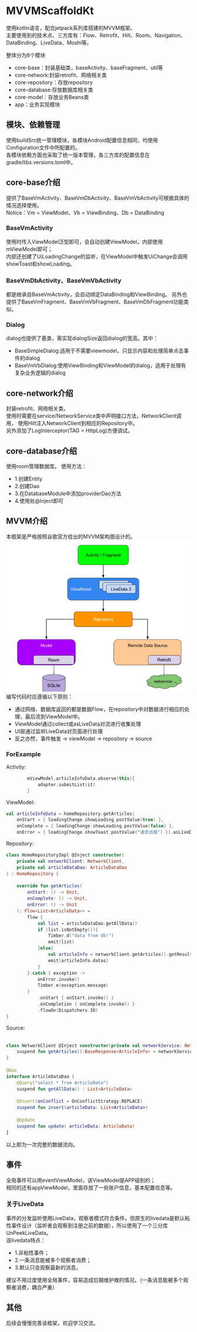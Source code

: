 # MVVMScaffoldKt
使用kotlin语言，配合jetpack系列库搭建的MVVM框架。  
主要使用到的技术点、三方库有：Flow、Retrofit、Hilt、Room、Navigation、DataBinding、LiveData、Moshi等。

整体分为6个模块
- core-base：封装基础类，baseActivity、baseFragment、util等
- core-network:封装retrofit、网络相关类
- core-repository：存放repository
- core-database:存放数据库相关类
- core-model：存放业务Beans类
- app：业务实现模块

## 模块、依赖管理
使用buildSrc统一管理模块，各模块Android配置信息相同，均使用Configuration文件中所配置的。  
各模块依赖方面也采取了统一版本管理，各三方库的配置信息在gradle/libs.versions.toml中。

## core-base介绍
提供了BaseVmActivity、BaseVmDbActivity、BaseVmVbActivity可根据具体的情况选择使用。  
Notice：Vm = ViewModel、Vb = ViewBinding、Db = DataBinding

### BaseVmActivity
使用时传入ViewModel泛型即可，会自动创建ViewModel，内部使用mViewModel即可；  
内部还创建了UiLoadingChange的监听，在ViewModel中触发UiChange会调用showToast和showLoading。  

### BaseVmDbActivity、BaseVmVbActivity
都是继承自BaseVmActivity，会自动绑定DataBinding和ViewBinding。
另外也提供了BaseVmFragment、BaseVmVbFragment、BaseVmDbFragment功能类似。

### Dialog
dialog也提供了基类，需实现dialogSize返回dialog的宽高。其中：  
- BaseSimpleDialog:适用于不需要viewmodel，只显示内容和处理简单点击事件的dialog
- BaseVmVbDialog:使用ViewBinding和ViewModel的dialog，适用于处理有复杂业务逻辑的dialog

## core-network介绍
封装retrofit、网络相关类。  
使用时需要在service/NetworkService类中声明接口方法，NetworkClient调用，
使用Hilt注入NetworkClient到相应的Repository中。    
另外添加了LogInterceptor(TAG = HttpLog)方便调试。

## core-database介绍
使用room管理数据库。
使用方法：  
- 1.创建Entity
- 2.创建Dao
- 3.在DatabaseModule中添加providerDao方法
- 4.使用处@Inject即可

## MVVM介绍
本框架是严格按照谷歌官方给出的MVVM架构图设计的。    
![](./img/mvvm.png)  
编写代码时应遵循以下原则：  
- 通过网络、数据库返回的都是数据Flow，在repository中对数据进行相应的处理，最后流到ViewModel中。    
- ViewModel通过collect或asLiveData对流进行收集处理
- UI层通过监听LiveData对页面进行处理
- 反之亦然，事件触发 -> viewModel -> repository -> source  

### ForExample

Activity:  
```kotlin
        mViewModel.articleInfoData.observe(this){
            adapter.submitList(it)
        }
```

ViewModel:  
```kotlin
val articleInfoData = homeRepository.getArticles(
    onStart = { loadingChange.showLoading.postValue(true) },
    onComplete = { loadingChange.showLoading.postValue(false) },
    onError = { loadingChange.showToast.postValue("请求出错") }).asLiveData()
```

Repository:
```kotlin
class HomeRepositoryImpl @Inject constructor(
    private val networkClient: NetworkClient,
    private val articleDataDao: ArticleDataDao
) : HomeRepository {

    override fun getArticles(
        onStart: () -> Unit,
        onComplete: () -> Unit,
        onError: () -> Unit
    ): Flow<List<ArticleData>> =
        flow {
            val list = articleDataDao.getAllData()
            if (list.isNotEmpty()){
                Timber.d("data from db!")
                emit(list)
            }else{
                val articleInfo = networkClient.getArticles().getResult()
                emit(articleInfo.datas)
            }
        }.catch { exception ->
            onError.invoke()
            Timber.e(exception.message)
        }
            .onStart { onStart.invoke() }
            .onCompletion { onComplete.invoke() }
            .flowOn(Dispatchers.IO)
}
```

Source:
```kotlin

class NetworkClient @Inject constructor(private val networkService: NetworkService){
    suspend fun getArticles():BaseResponse<ArticleInfo> = networkService.getArticlesList()
}

@Dao
interface ArticleDataDao {
    @Query("select * from ArticleData")
    suspend fun getAllData() : List<ArticleData>

    @Insert(onConflict = OnConflictStrategy.REPLACE)
    suspend fun insert(articleData: List<ArticleData>)

    @Update
    suspend fun update( articleData: ArticleData)
}

```

以上即为一次完整的数据流向。

## 事件
全局事件可以用eventViewModel，该ViewModel是APP级别的；  
相同的还有appViewModel，里面存放了一些账户信息，基本配置信息等。

### 关于LiveData
事件的分发监听使用LiveData，观察者模式符合条件。但原生的livedata是默认粘性事件设计（监听者会观察到注册之前的数据），所以使用了一个三分库UnPeekLiveData。  
该livedata特点：
- 1.非粘性事件；
- 2.一条消息能被多个观察者消费；
- 3.默认只会观察最新的消息。

建议不用过度使用全局事件，容易造成后期维护难的情况。（一条消息能被多个观察者消费，耦合严重）

## 其他
后续会慢慢完善该框架，欢迎学习交流。







